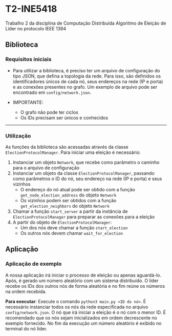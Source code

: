 # T2-INE5418

Trabalho 2 da disciplina de Computação Distribuída
Algoritmo de Eleição de Líder no protocolo IEEE 1394

## Biblioteca

### Requisitos iniciais
* Para utilizar a biblioteca, é preciso ter um arquivo de configuração do tipo JSON, que defina a topologia da rede. Para isso, são definidos os identificadores únicos de cada nó, seus endereços na rede (IP e porta) e as conexões presentes no grafo. Um exemplo de arquivo pode ser encontrado em `config/network.json`.

* IMPORTANTE:
    * O grafo não pode ter ciclos
    * Os IDs precisam ser únicos e conhecidos

---

### Utilização
As funções da biblioteca são acessadas através da classe `ElectionProtocolManager`. Para iniciar uma eleição é necessário:

1. Instanciar um objeto `Network`, que recebe como parâmetro o caminho para o arquivo de configuração
2. Instanciar um objeto da classe `ElectionProtocolManager`, passando como parâmetros o ID do nó, seu endereço na rede (IP e porta) e seus vizinhos
    * O endereço do nó atual pode ser obtido com a função `get_node_election_address` do objeto `Network`
    * Os vizinhos podem ser obtidos com a função `get_election_neighbors` do objeto `Network`
3. Chamar a função `start_server` a partir da instância de `ElectionProtocolManager` para preparar as conexões para a eleição
4. A partir do objeto de `ElectionProtocolManager`:  
    * Um dos nós deve chamar a função `start_election`
    * Os outros nós devem chamar `wait_for_election`

## Aplicação

### Aplicação de exemplo

A nossa aplicação irá iniciar o processo de eleição ou apenas aguardá-lo.
Após, é gerado um número aleatório com um sistema distribuído. O líder recebe os IDs dos outros nós de forma aleatória e no fim reúne os números na ordem recebida.

**Para executar**: Execute o comando `python3 main.py <ID do nó>`. É necessário instanciar todos os nós da rede especificada no arquivo `config/network.json`. O nó que irá iniciar a eleição é o nó com o menor ID. É recomendado que os nós sejam inicializados em ordem decrescente no exemplo fornecido. No fim da execução um número aleatório é exibido no terminal do nó líder.
